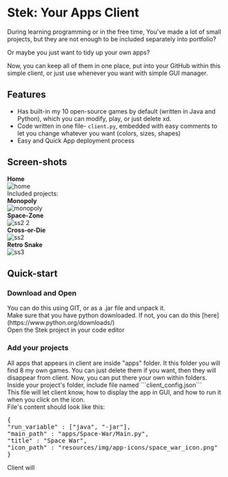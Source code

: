 # Stek: Your Apps Client
During learning programming or in the free time, You've made a lot of small projects, but they are not enough to be included separately into portfolio?

Or maybe you just want to tidy up your own apps?

Now, you can keep all of them in one place, put into your GitHub within this simple client, or just use whenever you want with simple GUI manager.
## Features
- Has built-in my 10 open-source games by default (written in Java and Python), which you can modify, play, or just delete xd.
- Code written in one file- ```client.py```, embedded with easy comments to let you change whatever you want (colors, sizes, shapes)
- Easy and Quick App deployment process
## Screen-shots
**Home**
<br>
![home](https://github.com/user-attachments/assets/0b39acd6-38c5-4f6d-a62d-c8f3fa3e68ed)
<br>
Included projects:
<br>
**Monopoly**
<br>
![monopoly](https://github.com/user-attachments/assets/196d84f0-472b-4806-9c00-00fa93811e41)
<br>
**Space-Zone**
<br>
![ss2 2](https://github.com/user-attachments/assets/c2e51cd4-b562-4b12-aa6a-370bb85efc79)
<br>
**Cross-or-Die**
<br>
![ss2](https://github.com/user-attachments/assets/b225c80b-0d8a-4cd8-accd-a9abf53bb7dd)
<br>
**Retro Snake**
<br>
![ss3](https://github.com/user-attachments/assets/87f28305-781b-461b-8f2c-6df8f1b4f6a7)

## Quick-start

<h3><b>Download and Open</b><br></h3>
You can do this using GIT, or as a .jar file and unpack it.<br>
Make sure that you have python downloaded. If not, you can do this [here](https://www.python.org/downloads/)<br>
Open the Stek project in your code editor
<br>
<h3><b>Add your projects</b></h3>
All apps that appears in client are inside "apps" folder. It this folder you will find 8 my own games. You can just delete them if you want, then they will disappear from client.
Now, you can put there your own within folders. Inside your project's folder, include file named ```client_config.json```<br>
This file will let client know, how to display the app in GUI, and how to run it when you click on the icon.<br>
File's content should look like this:
<pre>
{
"run_variable" : ["java", "-jar"],
"main_path" : "apps/Space-War/Main.py",
"title" : "Space War",
"icon_path" : "resources/img/app-icons/space_war_icon.png"
}
</pre>
Client will <title> and the icon (as a png image) from <icon_path> above. Tu run it, it is going to use following commands in OS's CLI: <run_variable...> <main_path><br>
For Example, the file above will display space_war_icon.png icon from resources/img/app-icons folder, and after click on this icon, it will run "java -jar apps/Space-War/Main.py" in Terminal/CMD
If you would like to make any design changes, you can find the entire client code in ```client.py```</em>
<br>
<h3><b>Run</b></h3>
<em>Using CLI go into project folder and write ```pip install -r requirements.txt```.<br>
Now, You can Run the app using ```python client.py```</em>
  
If you want to run some default added app, make sure you have its dependencies and language downloaded.
<br>
<br>
This client is just a simple GUI Hub for your apps, you can put them into "apps" folder and include on your own GitHub.
You can treat its code like your own. You're welcome.
